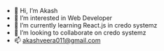 - 👋 Hi, I’m Akash
- 👀 I’m interested in Web Developer
- 🌱 I’m currently learning React.js in credo systemz
- 💞️ I’m looking to collaborate on credo systemz
- 📫 akashveera011@gmail.com

<!---
akki36/akki36 is a ✨ special ✨ repository because its `README.md` (this file) appears on your GitHub profile.
You can click the Preview link to take a look at your changes.
--->
